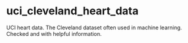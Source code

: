 # uci_cleveland_heart_data
UCI heart data. The Cleveland dataset often used in machine learning. Checked and with helpful information.
